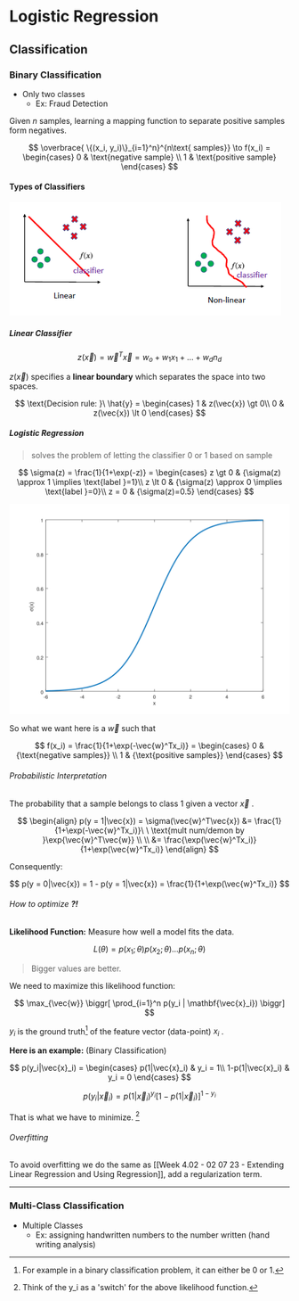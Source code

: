 # Logistic Regression
## Classification
### Binary Classification
+ Only two classes
	+ Ex: Fraud Detection

Given $n$ samples, learning a mapping function to separate positive samples form negatives.

$$
\overbrace{
\{(x_i, y_i)\}_{i=1}^n}^{n\text{ samples}} 
\to f(x_i) = 
\begin{cases}
0 & \text{negative sample} \\ 
1 & \text{positive sample}
\end{cases}
$$

#### Types of Classifiers
![classifier_type](../img/classifier_type.png)

##### Linear Classifier

$$
z(\vec{x}) 
= \vec{w}^T\vec{x}
= w_o + w_1x_1 + \dotso + w_dn_d
$$

$z(\vec{x})$ specifies a **linear boundary** which separates the space into two spaces.

$$
\text{Decision rule: }\ \hat{y} =
\begin{cases}
1 & z(\vec{x}) \gt 0\\ 
0 & z(\vec{x}) \lt 0
\end{cases}
$$

##### Logistic Regression
> solves the problem of letting the classifier 0 or 1 based on sample

$$
\sigma(z) = \frac{1}{1+\exp(-z)} = 
\begin{cases}
z \gt 0 & {\sigma(z) \approx 1 \implies \text{label }=1}\\
z \lt
 0 & {\sigma(z) \approx 0 \implies \text{label }=0}\\
z = 0 & {\sigma(z)=0.5} 
\end{cases}
$$

![sigmoid_function.png](../img/sigmoid_function.png)

So what we want here is a $\vec{w}$ such that 

$$
f(x_i) = \frac{1}{1+\exp(-\vec{w}^Tx_i)} = 
\begin{cases}
0 & {\text{negative samples}} \\
1 & {\text{positive samples}}
\end{cases}
$$

###### Probabilistic Interpretation
The probability that a sample belongs to class $1$ given a vector $\vec{x}$ .

$$
\begin{align}
p(y = 1|\vec{x}) = \sigma(\vec{w}^T\vec{x})
&= \frac{1}{1+\exp(-\vec{w}^Tx_i)}\ \ \text{mult num/demon by }\exp{\vec{w}^T\vec{w}} \\ \\
&= \frac{\exp(\vec{w}^Tx_i)}{1+\exp(\vec{w}^Tx_i)}
\end{align}
$$

Consequently:

$$
p(y = 0|\vec{x}) = 1 - p(y = 1|\vec{x}) = \frac{1}{1+\exp(\vec{w}^Tx_i)} 
$$

###### How to optimize **?!**
**Likelihood Function:** Measure how well a model fits the data. 

$$
L(\theta) = p(x_1; \theta)p(x_2; \theta)\dotso p(x_n; \theta) 
$$

> Bigger values are better. 

We need to maximize this likelihood function:

$$
\max_{\vec{w}}
\biggr[ 
\prod_{i=1}^n p(y_i | \mathbf{\vec{x}_i}) 
\biggr]
$$

$y_i$ is the ground truth[^1] of the feature vector (data-point) $x_i$ . 

**Here is an example:** (Binary Classification)

$$
p(y_i|\vec{x}_i) = 
\begin{cases}
p(1|\vec{x}_i) & y_i = 1\\
1-p(1|\vec{x}_i) & y_i = 0
\end{cases}
$$

$$
p(y_i|\vec{x}_i) = p(1|\vec{x}_i)^{y_i}[1-p(1|\vec{x}_i)]^{1-y_i}
$$

That is what we have to minimize. [^2]


###### Overfitting
To avoid overfitting we do the same as [[Week 4.02 - 02 07 23 - Extending Linear Regression and Using Regression]], add a regularization term.

--- 
### Multi-Class Classification
+ Multiple Classes
	+ Ex: assigning handwritten numbers to the number written (hand writing analysis)



[^1]: For example in a binary classification problem, it can either be 0 or 1. 
[^2]: Think of the y_i as a 'switch' for the above likelihood function.
